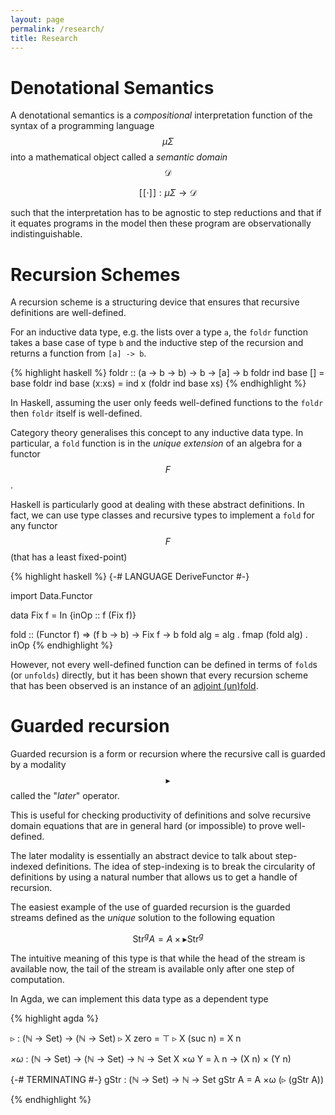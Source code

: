 ```yaml
---
layout: page
permalink: /research/
title: Research
---
```


# Denotational Semantics
A denotational semantics is a *compositional* interpretation function of the syntax of a programming language $$\mu \Sigma$$
into a mathematical object called a *semantic domain* $$\mathcal{D}$$ 

$$[\![\cdot ]\!] : \mu \Sigma \to \mathcal{D}$$

such that the interpretation has to be agnostic to step reductions and that if it equates programs in the model then these program are observationally indistinguishable. 
 
# Recursion Schemes 
A recursion scheme is a structuring device that ensures that recursive definitions are well-defined. 

For an inductive data type, e.g. the lists over a type `a`, the `foldr` function takes a base case of type `b` 
and the inductive step of the recursion and returns a function from `[a] -> b`. 

{% highlight haskell %}
foldr :: (a -> b -> b) -> b -> [a] -> b
foldr ind base []     = base
foldr ind base (x:xs) = ind x (foldr ind base xs) 
{% endhighlight %}

In Haskell, assuming the user only feeds well-defined functions to the `foldr` then `foldr` itself is well-defined.

Category theory generalises this concept to any inductive data type.
In particular, a `fold` function is in the *unique extension* of an algebra for a functor $$F$$ .

Haskell is particularly good at dealing with these abstract definitions. In fact, we can use type classes and recursive types to implement a `fold` for any functor $$F$$ (that has a least fixed-point)

{% highlight haskell %}
{-# LANGUAGE DeriveFunctor #-}

import Data.Functor

data Fix f = In {inOp :: f (Fix f)}

fold :: (Functor f) => (f b -> b) -> Fix f -> b
fold alg = alg . fmap (fold alg) . inOp
{% endhighlight %}

However, not every well-defined function can be defined in terms 
of `fold`s (or `unfolds`) directly, but it has been shown that every recursion 
scheme that has been observed is an instance of an [adjoint (un)fold](https://research-information.bris.ac.uk/ws/portalfiles/portal/65842535/Nicolas_Wu_Unifying_Structured_Recursion_Schemes.pdf). 

# Guarded recursion 
Guarded recursion is a form or recursion where the recursive call is guarded by a 
modality $$\blacktriangleright$$ called the "*later*" operator. 

This is useful for checking productivity of definitions and solve recursive domain 
equations that are in general hard (or impossible) to prove well-defined. 

The later modality is essentially an abstract device to talk about step-indexed definitions. The idea of step-indexing is to break the circularity of definitions by using a natural number that allows us to get a handle of recursion. 

The easiest example of the use of guarded recursion is the guarded streams defined as the *unique* solution to the following equation

$$ \text{Str}^{g} A = A \times \blacktriangleright \text{Str}^{g}$$

The intuitive meaning of this type is that while the head of the stream is available now, 
the tail of the stream is available only after one step of computation. 

In Agda, we can implement this data type as a dependent type 
 
 {% highlight agda %}

▹ : (ℕ → Set) → (ℕ → Set)
▹ X zero = ⊤
▹ X (suc n) = X n

_×ω_ : (ℕ → Set) → (ℕ → Set) → ℕ → Set
X ×ω Y = λ n → (X n) × (Y n)


{-# TERMINATING #-}
gStr : (ℕ → Set) → ℕ → Set
gStr A = A ×ω (▹ (gStr A))

{% endhighlight %}
